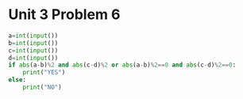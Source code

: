 # Unit 3 Problem 6
```.py
a=int(input())
b=int(input())
c=int(input())
d=int(input())
if abs(a-b)%2 and abs(c-d)%2 or abs(a-b)%2==0 and abs(c-d)%2==0:
    print("YES")
else:
    print("NO")
```
